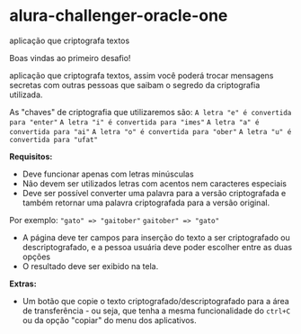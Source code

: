 # alura-challenger-oracle-one
aplicação que criptografa textos

Boas vindas ao primeiro desafio!

aplicação que criptografa textos, assim você poderá trocar mensagens secretas com outras pessoas que saibam o segredo da criptografia utilizada.

As "chaves" de criptografia que utilizaremos são:
`A letra "e" é convertida para "enter"`
`A letra "i" é convertida para "imes"`
`A letra "a" é convertida para "ai"`
`A letra "o" é convertida para "ober"`
`A letra "u" é convertida para "ufat"`

**Requisitos:**
- Deve funcionar apenas com letras minúsculas
- Não devem ser utilizados letras com acentos nem caracteres especiais
- Deve ser possível converter uma palavra para a versão criptografada e também retornar uma palavra criptografada para a versão original. 

Por exemplo:
`"gato" => "gaitober"`
`gaitober" => "gato"`

- A página deve ter campos para inserção do texto a ser criptografado ou descriptografado, e a pessoa usuária deve poder escolher entre as duas opções
- O resultado deve ser exibido na tela.

**Extras:**
- Um botão que copie o texto criptografado/descriptografado para a área de transferência - ou seja, que tenha a mesma funcionalidade do `ctrl+C` ou da opção "copiar" do menu dos aplicativos.
